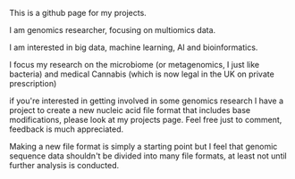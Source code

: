 This is a github page for my projects.

I am genomics researcher, focusing on multiomics data.

I am interested in big data, machine learning, AI and bioinformatics.

I focus my research on the microbiome (or metagenomics, I just like bacteria) and medical Cannabis (which is now legal in the UK on private prescription)

if you're interested in getting involved in some genomics research I have a project to create a new nucleic acid file format that includes base modifications, please look at my projects page. Feel free just to comment, feedback is much appreciated.

Making a new file format is simply a starting point but I feel that genomic sequence data shouldn't be divided into many file formats, at least not until further analysis is conducted.
